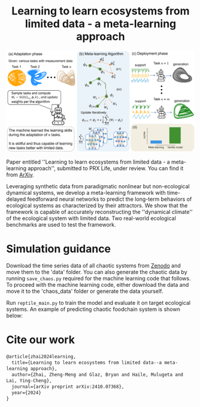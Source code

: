 <h1 align="center">Learning to learn ecosystems from limited data - a meta-learning approach</h1>

<p align="center">
<img src='images/meta_learning.png' width='600'>
</p>

Paper entitled ''Learning to learn ecosystems from limited data - a meta-learning approach'', submitted to PRX Life, under review. You can find it from [ArXiv](https://arxiv.org/abs/2410.07368).

Leveraging synthetic data from paradigmatic nonlinear but non-ecological dynamical systems, we develop a meta-learning framework with time-delayed feedforward neural networks to predict the long-term behaviors of ecological systems as characterized by their attractors. We show that the framework is capable of accurately reconstructing the ''dynamical climate'' of the ecological system with limited data. Two real-world ecological benchmarks are used to test the framework.

# Simulation guidance

Download the time series data of all chaotic systems from [Zenodo](https://zenodo.org/records/14261464) and move them to the 'data' folder. You can also generate the chaotic data by running `save_chaos.py` required for the machine learning code that follows. To proceed with the machine learning code, either download the data and move it to the 'chaos_data' folder or generate the data yourself.

Run `reptile_main.py` to train the model and evaluate it on target ecological systems. An example of predicting chaotic foodchain system is shown below: 



# Cite our work
```
@article{zhai2024learning,
  title={Learning to learn ecosystems from limited data--a meta-learning approach},
  author={Zhai, Zheng-Meng and Glaz, Bryan and Haile, Mulugeta and Lai, Ying-Cheng},
  journal={arXiv preprint arXiv:2410.07368},
  year={2024}
}
```











